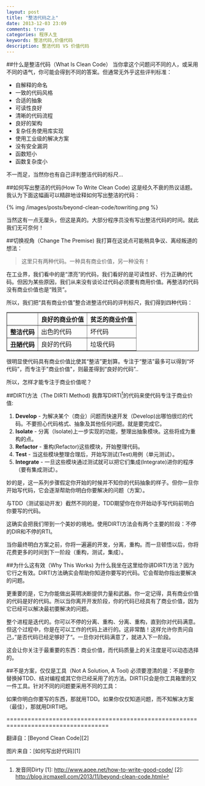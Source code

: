 ```yaml
---
layout: post
title: "整洁代码之上"
date: 2013-12-03 23:09
comments: true
categories: 程序人生
keywords: 整洁代码,价值代码
description: 整洁代码 VS 价值代码
---
```


##什么是整洁代码（What Is Clean Code）
当你拿这个问题问不同的人，或采用不同的语气，你可能会得到不同的答案。但通常无外乎这些评判标准：

 * 自解释的命名
 * 一致的代码风格
 * 合适的抽象
 * 可读性良好
 * 清晰的代码流程
 * 良好的架构
 * 复杂任务使用库实现
 * 使用工业级的解决方案
 * 没有安全漏洞
 * 函数短小
 * 函数复杂度小
 
不一而足，当然你也有自己评判整洁代码的标尺...

##如何写出整洁的代码(How To Write Clean Code)
这是经久不衰的热议话题。我认为下面这幅画可以精辟地诠释如何写出整洁的代码：

{% img /images/posts/beyond-clean-code/towriting.png  %}

当然这有一点无厘头，但这是真的。大部分程序员没有写出整洁代码的时间。就此我们无可奈何！

##切换视角（Change The Premise)
我打算在这说点可能稍具争议、离经叛道的想法：

> 这里只有两种代码。一种具有商业价值，另一种没有！

在工业界，我们看中的是“漂亮”的代码，我们看好的是可读性好、行为正确的代码。但因为某些原因，我们从来没有谈论过代码必须要有商用价值。再整洁的代码没有商业价值也是“贱货”。

所以，我们把“具有商业价值”整合进整洁代码的评判标尺，我们得到四种代码：

<table border="1">
<tr><th></th><th>良好的商业价值</th><th>贫乏的商业价值</th></tr>
<tr><th>整洁代码</th><td>出色的代码</td><td>坏代码</td></tr>
<tr><th>丑陋代码</th><td>良好的代码</td><td>垃圾代码</td></tr>
</table>

很明显使代码具有商业价值比使其“整洁”更划算。专注于“整洁”最多可以得到“坏代码”，而专注于"商业价值"，则最差得到“良好的代码”..

所以，怎样才能专注于商业价值呢？

##DIRTI方法（The DIRTI Method)
我靠写DIRTI[^1]的代码来使代码专注于商业价值:

 1. **Develop** - 为解决某个（商业）问题而快速开发（Develop)出哪怕很烂的代码。不要担心代码格式、抽象及其他任何问题。就是要完成它。
 2. **Isolate** - 分离（Isolate)上一步实现的功能，整理出抽象模块。这些将成为重构的点。
 3. **Refactor** - 重构(Refactor)这些模块，开始整理代码。
 4. **Test** - 当这些模块整理合理后，开始写测试(Test)用例（单元测试）。
 5. **Integrate** - 一旦这些模块通过测试就可以把它们集成(Integrate)进你的程序（要有集成测试）。

妙的是，这一系列步骤假定你开始的时候并不知你的代码抽象的样子。但你一旦你开始写代码，它会逐渐帮助你明白你要解决的问题（方案）。

与TDD（测试驱动开发）截然不同的是，TDD期望你在你开始动手写代码前明白你要写的代码。

这确实会把我们带到一个美妙的境地。使用DIRTI方法会有两个主要的阶段：不停的DIR和不停的RTI。

当你最终明白方案之前，你将一遍遍的开发，分离，重构。而一旦顿悟以后，你将花费更多的时间到下一阶段（重构，测试，集成）。

##为什么这有效（Why This Works)
为什么我坐在这里给你讲DIRTI方法？因为它行之有效。DIRTI方法确实会帮助你知道你要写的代码。它会帮助你指出要解决的问题。

更重要的是，它为你能做出英明决断提供力量和武器。你一定记得，具有商业价值的代码是好的代码。所以当你离开开发阶段，你的代码已经具有了商业价值，因为它已经可以解决最初要解决的问题。

整个进程是迭代的。你可以不停的分离、重构、分离、重构，直到你对代码满意。但这个过程中，你是在可以工作的代码上进行的。这非常酷！这样允许你责问自己，”是否代码已经足够好了“。一旦你对代码满意了，就进入下一阶段。

这会让你关注于最重要的东西：商业价值，而代码质量上的关注度是可以动态选择的。

##不是方案，仅仅是工具（Not A Solution, A Tool)
必须要澄清的是：不是要你替换掉TDD、结对编程或其它你已经采用了的方法。DIRTI只会是你工具箱里的又一件工具。针对不同的问题要采用不同的工具：

如果你明白你要写的东西，那就用TDD。如果你仅仅知道问题，而不知解决方案（最佳），那就用DIRTI吧。

===================================================================================

翻译自：[Beyond Clean Code][2]

图片来自：[如何写出好代码][1]

[^1]: 发音同Dirty
[1]: http://www.aqee.net/how-to-write-good-code/
[2]: http://blog.ircmaxell.com/2013/11/beyond-clean-code.html